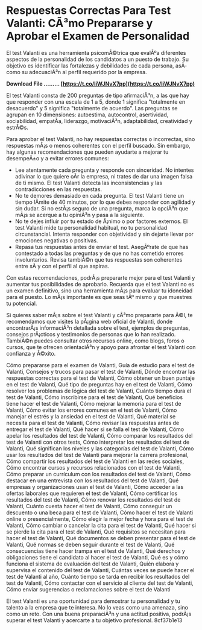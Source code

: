 
 
# Respuestas Correctas Para Test Valanti: CÃ³mo Prepararse y Aprobar el Examen de Personalidad
 
El test Valanti es una herramienta psicomÃ©trica que evalÃºa diferentes aspectos de la personalidad de los candidatos a un puesto de trabajo. Su objetivo es identificar las fortalezas y debilidades de cada persona, asÃ­ como su adecuaciÃ³n al perfil requerido por la empresa.
 
**Download File ……… [https://t.co/liWJNvX7pp](https://t.co/liWJNvX7pp)**


 
El test Valanti consta de 200 preguntas de tipo afirmaciÃ³n, a las que hay que responder con una escala de 1 a 5, donde 1 significa "totalmente en desacuerdo" y 5 significa "totalmente de acuerdo". Las preguntas se agrupan en 10 dimensiones: autoestima, autocontrol, asertividad, sociabilidad, empatÃ­a, liderazgo, motivaciÃ³n, adaptabilidad, creatividad y estrÃ©s.
 
Para aprobar el test Valanti, no hay respuestas correctas o incorrectas, sino respuestas mÃ¡s o menos coherentes con el perfil buscado. Sin embargo, hay algunas recomendaciones que pueden ayudarte a mejorar tu desempeÃ±o y a evitar errores comunes:
 
- Lee atentamente cada pregunta y responde con sinceridad. No intentes adivinar lo que quiere oÃ­r la empresa, ni trates de dar una imagen falsa de ti mismo. El test Valanti detecta las inconsistencias y las contradicciones en las respuestas.
- No te demores demasiado en cada pregunta. El test Valanti tiene un tiempo lÃ­mite de 40 minutos, por lo que debes responder con agilidad y sin dudar. Si no estÃ¡s seguro de una pregunta, marca la opciÃ³n que mÃ¡s se acerque a tu opiniÃ³n y pasa a la siguiente.
- No te dejes influir por tu estado de Ã¡nimo o por factores externos. El test Valanti mide tu personalidad habitual, no tu personalidad circunstancial. Intenta responder con objetividad y sin dejarte llevar por emociones negativas o positivas.
- Repasa tus respuestas antes de enviar el test. AsegÃºrate de que has contestado a todas las preguntas y de que no has cometido errores involuntarios. Revisa tambiÃ©n que tus respuestas son coherentes entre sÃ­ y con el perfil al que aspiras.

Con estas recomendaciones, podrÃ¡s prepararte mejor para el test Valanti y aumentar tus posibilidades de aprobarlo. Recuerda que el test Valanti no es un examen definitivo, sino una herramienta mÃ¡s para evaluar tu idoneidad para el puesto. Lo mÃ¡s importante es que seas tÃº mismo y que muestres tu potencial.
  
Si quieres saber mÃ¡s sobre el test Valanti y cÃ³mo prepararte para Ã©l, te recomendamos que visites la pÃ¡gina web oficial de Valanti, donde encontrarÃ¡s informaciÃ³n detallada sobre el test, ejemplos de preguntas, consejos prÃ¡cticos y testimonios de personas que lo han realizado. TambiÃ©n puedes consultar otros recursos online, como blogs, foros o cursos, que te ofrecen orientaciÃ³n y apoyo para afrontar el test Valanti con confianza y Ã©xito.
 
Cómo prepararse para el examen de Valanti,  Guía de estudio para el test de Valanti,  Consejos y trucos para pasar el test de Valanti,  Dónde encontrar las respuestas correctas para el test de Valanti,  Cómo obtener un buen puntaje en el test de Valanti,  Qué tipo de preguntas hay en el test de Valanti,  Cómo resolver los problemas de lógica del test de Valanti,  Cuánto tiempo dura el test de Valanti,  Cómo inscribirse para el test de Valanti,  Qué beneficios tiene hacer el test de Valanti,  Cómo mejorar la memoria para el test de Valanti,  Cómo evitar los errores comunes en el test de Valanti,  Cómo manejar el estrés y la ansiedad en el test de Valanti,  Qué material se necesita para el test de Valanti,  Cómo revisar las respuestas antes de entregar el test de Valanti,  Qué hacer si se falla el test de Valanti,  Cómo apelar los resultados del test de Valanti,  Cómo comparar los resultados del test de Valanti con otros tests,  Cómo interpretar los resultados del test de Valanti,  Qué significan los niveles y las categorías del test de Valanti,  Cómo usar los resultados del test de Valanti para mejorar la carrera profesional,  Cómo compartir los resultados del test de Valanti en las redes sociales,  Cómo encontrar cursos y recursos relacionados con el test de Valanti,  Cómo preparar un currículum con los resultados del test de Valanti,  Cómo destacar en una entrevista con los resultados del test de Valanti,  Qué empresas y organizaciones usan el test de Valanti,  Cómo acceder a las ofertas laborales que requieren el test de Valanti,  Cómo certificar los resultados del test de Valanti,  Cómo renovar los resultados del test de Valanti,  Cuánto cuesta hacer el test de Valanti,  Cómo conseguir un descuento o una beca para el test de Valanti,  Cómo hacer el test de Valanti online o presencialmente,  Cómo elegir la mejor fecha y hora para el test de Valanti,  Cómo cambiar o cancelar la cita para el test de Valanti,  Qué hacer si se pierde la cita para el test de Valanti,  Qué requisitos se necesitan para hacer el test de Valanti,  Qué documentos se deben presentar para el test de Valanti,  Qué normas se deben seguir durante el test de Valanti,  Qué consecuencias tiene hacer trampa en el test de Valanti,  Qué derechos y obligaciones tiene el candidato al hacer el test de Valanti,  Qué es y cómo funciona el sistema de evaluación del test de Valanti,  Quién elabora y supervisa el contenido del test de Valanti,  Cuántas veces se puede hacer el test de Valanti al año,  Cuánto tiempo se tarda en recibir los resultados del test de Valanti,  Cómo contactar con el servicio al cliente del test de Valanti,  Cómo enviar sugerencias o reclamaciones sobre el test de Valanti
 
El test Valanti es una oportunidad para demostrar tu personalidad y tu talento a la empresa que te interesa. No lo veas como una amenaza, sino como un reto. Con una buena preparaciÃ³n y una actitud positiva, podrÃ¡s superar el test Valanti y acercarte a tu objetivo profesional.
 8cf37b1e13
 
